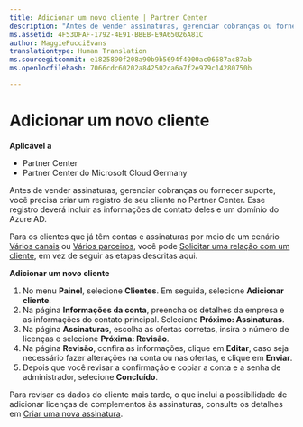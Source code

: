 ```yaml
---
title: Adicionar um novo cliente | Partner Center
description: "Antes de vender assinaturas, gerenciar cobranças ou fornecer suporte, você precisa criar um registro de seu cliente no Partner Center. Esse registro deverá incluir as informações de contato deles e um domínio do Azure AD."
ms.assetid: 4F53DFAF-1792-4E91-BBEB-E9A65026A81C
author: MaggiePucciEvans
translationtype: Human Translation
ms.sourcegitcommit: e1825890f208a90b9b5694f4000ac06687ac87ab
ms.openlocfilehash: 7066cdc60202a842502ca6a7f2e979c14280750b

---
```


# Adicionar um novo cliente

**Aplicável a**

-  Partner Center
-  Partner Center do Microsoft Cloud Germany

Antes de vender assinaturas, gerenciar cobranças ou fornecer suporte, você precisa criar um registro de seu cliente no Partner Center. Esse registro deverá incluir as informações de contato deles e um domínio do Azure AD.

Para os clientes que já têm contas e assinaturas por meio de um cenário [Vários canais](multichannel.md) ou [Vários parceiros](multipartner.md), você pode [Solicitar uma relação com um cliente](request-a-relationship-with-a-customer.md), em vez de seguir as etapas descritas aqui.

**Adicionar um novo cliente**

1.  No menu **Painel**, selecione **Clientes**. Em seguida, selecione **Adicionar cliente**.
2.  Na página **Informações da conta**, preencha os detalhes da empresa e as informações do contato principal. Selecione **Próximo: Assinaturas**.
3.  Na página **Assinaturas**, escolha as ofertas corretas, insira o número de licenças e selecione **Próxima: Revisão**.
4.  Na página **Revisão**, confira as informações, clique em **Editar**, caso seja necessário fazer alterações na conta ou nas ofertas, e clique em **Enviar**.
5.  Depois que você revisar a confirmação e copiar a conta e a senha de administrador, selecione **Concluído**.

Para revisar os dados do cliente mais tarde, o que inclui a possibilidade de adicionar licenças de complementos às assinaturas, consulte os detalhes em [Criar uma nova assinatura](create-a-new-subscription.md).

 

 






<!--HONumber=Jan17_HO2-->


